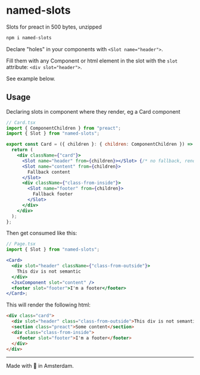 # named-slots

Slots for preact in 500 bytes, unzipped

```sh
npm i named-slots
```

Declare "holes" in your components with `<Slot name="header">`.

Fill them with any Component or html element in the slot with the `slot` attribute: `<div slot="header">`.

See example below.

## Usage

Declaring slots in component where they render, eg a Card component

```jsx
// Card.tsx
import { ComponentChildren } from "preact";
import { Slot } from "named-slots";

export const Card = ({ children }: { children: ComponentChildren }) => {
  return (
    <div className={"card"}>
      <Slot name="header" from={children}></Slot> {/* no fallback, renders only if slot is provided */}
      <Slot name="content" from={children}>
        Fallback content
      </Slot>
      <div className={"class-from-inside"}>
        <Slot name="footer" from={children}>
          Fallback footer
        </Slot>
      </div>
    </div>
  );
};
```

Then get consumed like this:

```jsx
// Page.tsx
import { Slot } from "named-slots";

<Card>
  <div slot="header" className={"class-from-outside"}>
    This div is not semantic
  </div>
  <JsxComponent slot="content" />
  <footer slot="footer">I'm a footer</footer>
</Card>;
```

This will render the following html:

```html
<div class="card">
  <div slot="header" class="class-from-outside">This div is not semantic</div>
  <section class="preact">Some content</section>
  <div class="class-from-inside">
    <footer slot="footer">I'm a footer</footer>
  </div>
</div>
```

---

Made with 🍕 in Amsterdam.
